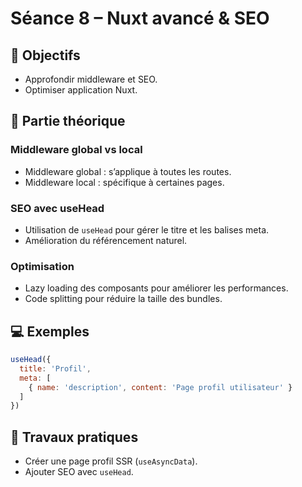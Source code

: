 # Séance 8 – Nuxt avancé & SEO

## 🎯 Objectifs
- Approfondir middleware et SEO.
- Optimiser application Nuxt.

## 📖 Partie théorique

### Middleware global vs local

- Middleware global : s’applique à toutes les routes.
- Middleware local : spécifique à certaines pages.

### SEO avec useHead

- Utilisation de `useHead` pour gérer le titre et les balises meta.
- Amélioration du référencement naturel.

### Optimisation

- Lazy loading des composants pour améliorer les performances.
- Code splitting pour réduire la taille des bundles.

## 💻 Exemples
```js
useHead({
  title: 'Profil',
  meta: [
    { name: 'description', content: 'Page profil utilisateur' }
  ]
})
```

## 📝 Travaux pratiques
- Créer une page profil SSR (`useAsyncData`).
- Ajouter SEO avec `useHead`.

